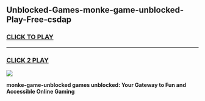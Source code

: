
## Unblocked-Games-monke-game-unblocked-Play-Free-csdap
<h3>
<a href="https://premium76.site?title=monke-game-unblocked&ref=18A1">CLICK TO PLAY</a></h3>
<hr>

<h3>
<a href="https://premium76.site?title=monke-game-unblocked&ref=18A1">CLICK 2 PLAY</a>
  
</h3>

<a href="https://premium76.site?title=monke-game-unblocked&ref=18A1"><img src="https://clearcache.store/games.png"></a>


**monke-game-unblocked games unblocked: Your Gateway to Fun and Accessible Online Gaming**
